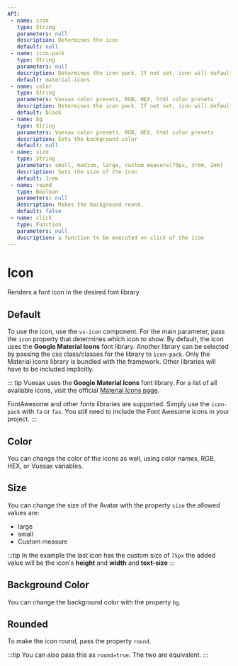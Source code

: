 ```yaml
---
API:
 - name: icon
   type: String
   parameters: null
   description: Determines the icon
   default: null
 - name: icon-pack
   type: String
   parameters: null
   description: Determines the icon pack. If not set, icon will default to Material Icons. ex. FA4 uses fa or fas, FA5 uses fas, far, or fal.
   default: material-icons
 - name: color
   type: String
   parameters: Vuesax color presets, RGB, HEX, html color presets
   description: Determines the icon pack. If not set, icon will default to Material Icons. ex. FA4 uses fa or fas, FA5 uses fas, far, or fal.
   default: black
 - name: bg
   type: String
   parameters: Vuesax color presets, RGB, HEX, html color presets
   description: Sets the background color
   default: null
 - name: size
   type: String
   parameters: small, medium, large, custom measure(75px, 3rem, 2em)
   description: Sets the size of the icon
   default: 1rem
 - name: round
   type: Boolean
   parameters: null
   description: Makes the background round.
   default: false
 - name: click
   type: Function
   parameters: null
   description: a function to be executed on click of the icon
---
```


# Icon

<box header>

  Renders a font icon in the desired font library

</box>


<box>

## Default

To use the icon, use the `vs-icon` component. For the main parameter, pass the `icon` property that determines which icon to show. By default, the icon uses the **Google Material Icons** font library. Another library can be selected by passing the css class/classes for the library to `icon-pack`.  Only the Material Icons library is bundled with the framework.  Other libraries will have to be included implicitly.

::: tip
Vuesax uses the **Google Material Icons** font library. For a list of all available icons, visit the official [Material Icons page](https://material.io/icons/).

FontAwesome and other fonts libraries are supported. Simply use the `icon-pack` with `fa` or `fas`. You still need to include the Font Awesome icons in your project.
:::

<vuecode md>
<template #demo>
<span>
  <vs-icon icon="mood"></vs-icon>
</span>
<span>
  <vs-icon icon="child_care"></vs-icon>
</span>
<span>
  <vs-icon icon="pets"></vs-icon>
</span>
<span>
  <vs-icon icon="android"></vs-icon>
</span>
<span>
  <vs-icon icon="polymer"></vs-icon>
</span>
</template>
<template #code>

```html
<span>
  <vs-icon icon="mood"></vs-icon>
</span>
<span>
  <vs-icon icon="child_care"></vs-icon>
</span>
<span>
  <vs-icon icon="pets"></vs-icon>
</span>
<span>
  <vs-icon icon="android"></vs-icon>
</span>
<span>
  <vs-icon icon="polymer"></vs-icon>
</span>
```

</template>
</vuecode>
</box>

<box>

## Color

You can change the color of the icons as well, using color names, RGB, HEX, or Vuesax variables.

<vuecode md>
<template #demo>
<span>
  <vs-icon icon="mood"></vs-icon>
</span>
<span>
  <vs-icon icon="child_care" color="red"></vs-icon>
</span>
<span>
  <vs-icon icon="pets" color="primary"></vs-icon>
</span>
<span>
  <vs-icon icon="android" color="rgb(70, 150, 0)"></vs-icon>
</span>
<span>
  <vs-icon icon="polymer" color="#BC1254"></vs-icon>
</span>
</template>
<template #code>

```html
<span>
  <vs-icon icon="mood"></vs-icon>
</span>
<span>
  <vs-icon icon="child_care" color="red"></vs-icon>
</span>
<span>
  <vs-icon icon="pets" color="primary"></vs-icon>
</span>
<span>
  <vs-icon icon="android" color="rgb(70, 150, 0)"></vs-icon>
</span>
<span>
  <vs-icon icon="polymer" color="#BC1254"></vs-icon>
</span>
```

</template>
</vuecode>
</box>

<box>

## Size

You can change the size of the Avatar with the property `size` the allowed values ​​are:

- large
- small
- Custom measure

:::tip
  In the example the last icon has the custom size of `75px` the added value will be the icon's **height** and **width** and **text-size**
:::

<vuecode md>
<template #demo>
<span>
  <vs-icon icon="mood"></vs-icon>
</span>
<span>
  <vs-icon icon="child_care" size="small" color="red"></vs-icon>
</span>
<span>
  <vs-icon icon="pets" size="medium" color="primary"></vs-icon>
</span>
<span>
  <vs-icon icon="android" size="large" color="rgb(70, 150, 0)"></vs-icon>
</span>
<span>
  <vs-icon icon="polymer" size="75px" color="#BC1254"></vs-icon>
</span>
</template>
<template #code>

```html
<span>
  <vs-icon icon="mood"></vs-icon>
</span>
<span>
  <vs-icon icon="child_care" size="small" color="red"></vs-icon>
</span>
<span>
  <vs-icon icon="pets" size="medium" color="primary"></vs-icon>
</span>
<span>
  <vs-icon icon="android" size="large" color="rgb(70, 150, 0)"></vs-icon>
</span>
<span>
  <vs-icon icon="polymer" size="75px" color="#BC1254"></vs-icon>
</span>
```

</template>
</vuecode>
</box>

<box>

## Background Color

You can change the background color with the property `bg`.

<vuecode md>
<template #demo>
<span>
  <vs-icon icon="mood"></vs-icon>
</span>
<span>
  <vs-icon icon="child_care" size="small" bg="red" color="white"></vs-icon>
</span>
<span>
  <vs-icon icon="pets" size="medium" bg="primary"></vs-icon>
</span>
<span>
  <vs-icon icon="android" size="large" bg="rgb(70, 150, 0)"></vs-icon>
</span>
<span>
  <vs-icon icon="polymer" size="75px" bg="#BC1254"></vs-icon>
</span>
</template>
<template #code>

```html
<span>
  <vs-icon icon="mood"></vs-icon>
</span>
<span>
  <vs-icon icon="child_care" size="small" bg="red"></vs-icon>
</span>
<span>
  <vs-icon icon="pets" size="medium" bg="primary"></vs-icon>
</span>
<span>
  <vs-icon icon="android" size="large" bg="rgb(70, 150, 0)"></vs-icon>
</span>
<span>
  <vs-icon icon="polymer" size="75px" bg="#BC1254"></vs-icon>
</span>
```

</template>
</vuecode>
</box>

<box>

## Rounded

To make the icon round, pass the property `round`.

:::tip
  You can also pass this as `round=true`. The two are equivalent.
:::

<vuecode md>
<template #demo>
<span>
  <vs-icon icon="mood"></vs-icon>
</span>
<span>
  <vs-icon icon="child_care" size="small" bg="red" color="white" round></vs-icon>
</span>
<span>
  <vs-icon icon="pets" size="medium" bg="primary" round></vs-icon>
</span>
<span>
  <vs-icon icon="android" size="large" bg="rgb(70, 150, 0)" round></vs-icon>
</span>
<span>
  <vs-icon icon="polymer" size="75px" bg="#BC1254" round></vs-icon>
</span>
</template>
<template #code>

```html
<span>
  <vs-icon icon="mood"></vs-icon>
</span>
<span>
  <vs-icon icon="child_care" size="small" bg="red" round></vs-icon>
</span>
<span>
  <vs-icon icon="pets" size="medium" bg="primary" round></vs-icon>
</span>
<span>
  <vs-icon icon="android" size="large" bg="rgb(70, 150, 0)" round></vs-icon>
</span>
<span>
  <vs-icon icon="polymer" size="75px" bg="#BC1254" round></vs-icon>
</span>
```

</template>
</vuecode>
</box>
